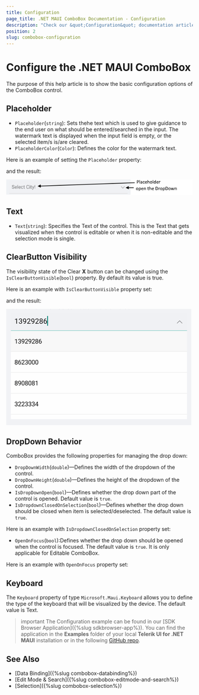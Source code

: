 ```yaml
---
title: Configuration
page_title: .NET MAUI ComboBox Documentation - Configuration
description: "Check our &quot;Configuration&quot; documentation article for Telerik UI for .NET MAUI ComboBox."
position: 2
slug: combobox-configuration
---
```


# Configure the .NET MAUI ComboBox

The purpose of this help article is to show the basic configuration options of the ComboBox control.

## Placeholder

* `Placeholder`(`string`): Sets thehe text which is used to give guidance to the end user on what should be entered/searched in the input. The watermark text is displayed when the input field is empty, or the selected item/s is/are cleared. 
* `PlaceholderColor`(`Color`): Defines the color for the watermark text. 

Here is an example of setting the `Placeholder` property:

<snippet id='combobox-configuration-placeholder'/>

and the result:

![ComboBox Placeholder](images/combobox-visual-structure.png)

## Text

* `Text`(`string`): Specifies the Text of the control. This is the Text that gets visualized when the control is editable or when it is non-editable and the selection mode is single.

## ClearButton Visibility

The visibility state of the Clear **X** button can be changed using the `IsClearButtonVisible`(`bool`) property. By default its value is true.

Here is an example with `IsClearButtonVisible` property set:

<snippet id='combobox-configuration-clearbuttonvisible-false'/>

and the result: 

![ComboBox Clear Button Visibility](images/combobox-clearbuttonvisibility.png)

## DropDown Behavior

ComboBox provides the following properties for managing the drop down:

* `DropDownWidth`(`double`)&mdash;Defines the width of the dropdown of the control.
* `DropDownHeight`(`double`)&mdash;Defines the height of the dropdown of the control.
* `IsDropDownOpen`(`bool`)&mdash;Defines whether the drop down part of the control is opened. Default value is `true`. 
* `IsDropdownClosedOnSelection`(`bool`)&mdash;Defines whether the drop down should be closed when item is selected/deselected. The default value is `true`.

Here is an example with `IsDropdownClosedOnSelection` property set:

<snippet id='combobox-configuration-dropdownvisibility-isdropdownclosed'/>

* `OpenOnFocus`(`bool`):Defines whether the drop down should be opened when the control is focused. The default value is `true`. It is only applicable for Editable ComboBox.

Here is an example with `OpenOnFocus` property set:

<snippet id='combobox-configuration-dropdownvisibility-openonfocus'/>

## Keyboard

The `Keyboard` property of type `Microsoft.Maui.Keyboard` allows you to define the type of the keyboard that will be visualized by the device. The default value is Text.

>important The Configuration example can be found in our [SDK Browser Application]({%slug sdkbrowser-app%}). You can find the application in the **Examples** folder of your local **Telerik UI for .NET MAUI** installation or in the following [GitHub repo](https://github.com/telerik/maui-samples/tree/main/Samples/SdkBrowser).

## See Also

- [Data Binding]({%slug combobox-databinding%}) 
- [Edit Mode & Search]({%slug combobox-editmode-and-search%}) 
- [Selection]({%slug combobox-selection%}) 
